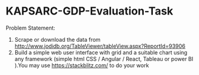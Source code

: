 # KAPSARC-GDP-Evaluation-Task
Problem Statement:
 
1)	Scrape or download the data from http://www.jodidb.org/TableViewer/tableView.aspx?ReportId=93906
2)	Build a simple web user interface with grid and a suitable chart using any framework (simple html CSS / Angular / React, Tableau or power BI ).You may use https://stackblitz.com/ to do your work





